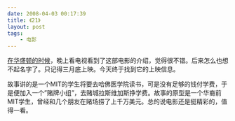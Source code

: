 ```yaml
---
date: 2008-04-03 00:17:39
title: 《21》
layout: post
tags:
    - 电影
---
```

[在华盛顿的时候](http://picasaweb.google.com/ztpala/wESlTG#5177326588682178226)，晚上看电视看到了这部电影的介绍，觉得很不错。后来怎么也想不起名字了。只记得三月底上映。今天终于找到它的上映信息。

故事讲的是一个MIT的学生将要去哈佛医学院读书，可是没有足够的钱付学费，于是便加入一个”赌牌小组”，去赌城拉斯维加斯挣学费。故事的原型是一个华裔前MIT学生，曾经和几个朋友在赌场捞了上千万美元。总的说电影还是挺精彩的，值得一看。
